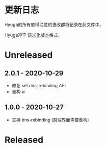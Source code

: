 # 更新日志

Hyuga的所有值得注意的更改都将记录在此文件中。

Hyuga遵守 [语义化版本格式](https://semver.org/spec/v2.0.0.html)。

# Unreleased

## 2.0.1 - 2020-10-29
 - 修复 set dns-rebinding API
 - 重构 ui

## 1.0.0 - 2020-10-27
 - 支持 dns-rebinding (前端界面需要重构)

# Released